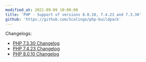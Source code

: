 ```yaml
---
modified_at: 2021-09-09 10:00:00
title: 'PHP - Support of versions 8.0.10, 7.4.23 and 7.3.30'
github: 'https://github.com/Scalingo/php-buildpack'
---
```


Changelogs:

* [PHP 7.3.30 Changelog](https://www.php.net/ChangeLog-7.php#7.3.30)
* [PHP 7.4.23 Changelog](https://www.php.net/ChangeLog-7.php#7.4.23)
* [PHP 8.0.10 Changelog](https://www.php.net/ChangeLog-8.php#8.0.10)
